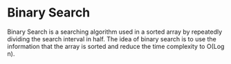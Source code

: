 # Binary Search

Binary Search is a searching algorithm used in a sorted array by repeatedly dividing the search interval in half. The idea of binary search is to use the information that the array is sorted and reduce the time complexity to O(Log n).
